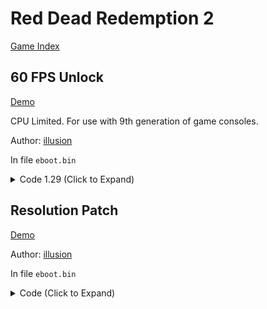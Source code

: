 # Red Dead Redemption 2

[Game Index](README.md#games)

## 60 FPS Unlock

[Demo](https://youtu.be/zSlrdwxP4yA)

CPU Limited. For use with 9th generation of game consoles.

Author: [illusion](https://github.com/illusion0001)

In file `eboot.bin`

<details>
<summary>Code 1.29 (Click to Expand)</summary>

```
0x538EB57 BE 00 00 00 00
```

</details>

## Resolution Patch

[Demo](https://youtu.be/zSlrdwxP4yA)

Author: [illusion](https://github.com/illusion0001)

In file `eboot.bin`

<details>
<summary>Code (Click to Expand)</summary>

```
# Base
# Do not apply this on Neo as it will cause a blackscreen.
80 07 00 00 38 04 00 00 3C 00 00 00 01 00 00 00 00 0F 00 00 70 08 00 00 3C 00 00 00 01 00 00 00
# 1920x1080 -> 1280x720
00 05 00 00 D0 02 00 00 3C 00 00 00 01 00 00 00 00 0F 00 00 70 08 00 00 3C 00 00 00 01 00 00 00

# Neo
80 07 00 00 38 04 00 00 3C 00 00 00 01 00 00 00 00 0F 00 00 70 08 00 00 3C 00 00 00 01 00 00 00
# 3840x2160
# array of interest 00 0F 00 00 70 08 00 00
```

</details>
